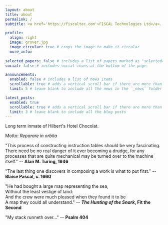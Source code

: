 ```yaml
---
layout: about
title: about
permalink: /
subtitle: <a href='https://fiscaltec.com'>FISCAL Technologies Ltd</a>.

profile:
  align: right
  image: grover.jpg
  image_circular: true # crops the image to make it circular
  more_info: 
    
selected_papers: false # includes a list of papers marked as "selected={true}"
social: false # includes social icons at the bottom of the page

announcements:
  enabled: false # includes a list of news items
  scrollable: true # adds a vertical scroll bar if there are more than 3 news items
  limit: 5 # leave blank to include all the news in the `_news` folder

latest_posts:
  enabled: true
  scrollable: true # adds a vertical scroll bar if there are more than 3 new posts items
  limit: 3 # leave blank to include all the blog posts
---
```


Long term inmate of Hilbert's Hotel Chocolat.

Motto: _Reparare in orbita_

"This process of constructing instruction tables should be very fascinating. There need be no real danger of it ever becoming a drudge, for any processes that are quite mechanical may be turned over to the machine itself."
-- **Alan M. Turing, 1946**

"The last thing one discovers in composing a work is what to put first."
-- **Blaise Pascal, c. 1660**

"He had bought a large map representing the sea,  
   Without the least vestige of land:  
And the crew were much pleased when they found it to be  
   A map they could all understand."
-- **_The Hunting of the Snark_, Fit the Second**

"My stack runneth over..."
-- **Psalm 404**
